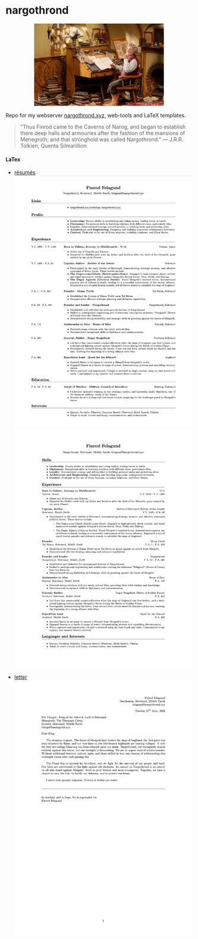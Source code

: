 # nargothrond
<p align="center">
  <img src="img/bag-end.jpeg" width="350" alt="Bilbo at his Bag End study">
</p>

Repo for my webserver [nargothrond.xyz](https://nargothrond.xyz/), web-tools and LaTeX templates.

> "Thus Finrod came to the Caverns of Narog, and began to establish there deep halls and armouries after the fashion of the mansions of Menegroth; and that stronghold was called Nargothrond."
> ― J.R.R. Tolkien, Quenta Silmarillion

#### LaTex
- [résumés](latex/resume-v2.tex)
![résumé-v2](img/resume-v2.png)
![résumé-v1](img/resume-v1.png)

- [letter](latex/letter.tex)
![letter](img/letter.png)
